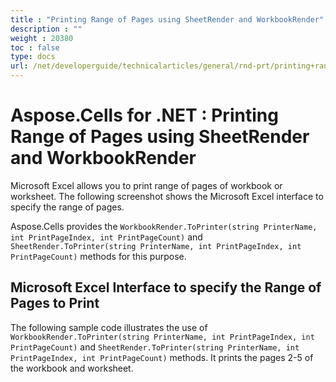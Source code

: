 ```yaml
---
title : "Printing Range of Pages using SheetRender and WorkbookRender" 
description : "" 
weight : 20380 
toc : false
type: docs
url: /net/developerguide/technicalarticles/general/rnd-prt/printing+range+of+pages+using+sheetrender+and+workbookrender/
---
```


# Aspose.Cells for .NET : Printing Range of Pages using SheetRender and WorkbookRender


Microsoft Excel allows you to print range of pages of workbook or worksheet. The following screenshot shows the Microsoft Excel interface to specify the range of pages.

Aspose.Cells provides the `WorkbookRender.ToPrinter(string PrinterName, int PrintPageIndex, int PrintPageCount)` and `SheetRender.ToPrinter(string PrinterName, int PrintPageIndex, int PrintPageCount)` methods for this purpose.

## Microsoft Excel Interface to specify the Range of Pages to Print

The following sample code illustrates the use of `WorkbookRender.ToPrinter(string PrinterName, int PrintPageIndex, int PrintPageCount)` and `SheetRender.ToPrinter(string PrinterName, int PrintPageIndex, int PrintPageCount)` methods. It prints the pages 2-5 of the workbook and worksheet.

